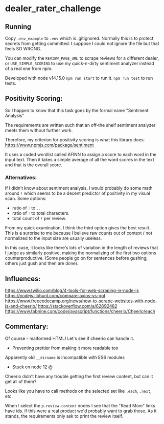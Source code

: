 # dealer_rater_challenge

## Running

Copy `.env_example` to `.env` which is .gitignored. Normally this is to protect secrets from getting committed. I suppose I could not ignore the file but that feels SO WRONG.

You can modify the `REVIEW_PAGE_URL` to scrape reviews for a different dealer, or `USE_SIMPLE_SCORING` to use my quick-n-dirty sentiment analyzer instead of a real one from npm.

Developed with node v14.15.0
`npm run start` to run it.
`npm run test` to run tests.

## Positivity Scoring:

So I happen to know that this task goes by the formal name "Sentiment Analysis"

The requirements are written such that an off-the shelf sentiment analyzer meets them without further work.

Therefore, my criterion for positivity scoring is what this library does:
https://www.npmjs.com/package/sentiment

It uses a coded wordlist called AFINN to assign a score to each word in the input text. Then it takes a simple average of all the word scores in the text and that is the overall score.

### Alternatives:

If I didn't know about sentiment analysis, I would probably do some math around `!` which seems to be a decent predictor of positivity in my visual scan. Some options:

- ratio of `!` to `.`.
- ratio of `!` to total characters.
- total count of `!` per review.

From my quick examination, I think the third option gives the best result. This is a surprise to me because I believe raw counts out of context / not normalized to the input size are usually useless.

In this case, it looks like there's lots of variation in the length of reviews that I judge as similarly positive, making the normalizing of the first two options counterproductive. (Some people go on for sentences before gushing, others just gush and then are done).

## Influences:

https://www.twilio.com/blog/4-tools-for-web-scraping-in-node-js
https://nodejs.libhunt.com/compare-axios-vs-got
https://www.freecodecamp.org/news/how-to-scrape-websites-with-node-js-and-cheerio/
https://stackoverflow.com/a/62892482
https://www.tabnine.com/code/javascript/functions/cheerio/Cheerio/each

## Commentary:

Of course - malformed HTML! Let's see if cheerio can handle it.

- Preventing prettier from making it more readable too

Apparently old `__dirname` is incompatible with ES6 modules

- Stuck on node 12 @ <JOB>

Cheerio didn't have any trouble getting the first review content, but can it get all of them?

Looks like you have to call methods on the selected set like `.each`, `.next`, etc.

When I select the `p.review-content` nodes I see that the "Read More" links have ids. If this were a real product we'd probably want to grab those. As it stands, the requirements only ask to print the review itself.
